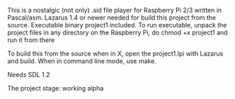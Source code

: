 This is a nostalgic (not only) .sid file player for Raspberry Pi 2/3 written in Pascal/asm. Lazarus 1.4 or newer needed for build this project from the source. Executable binary project1 included. To run executable, unpack the project files in any directory on the Raspberry Pi, do chmod +x project1 and run it from there

To build this from the source when in X, open the project1.lpi with Lazarus and build.
When in command line mode, use make.

Needs SDL 1.2

The project stage: working alpha 
